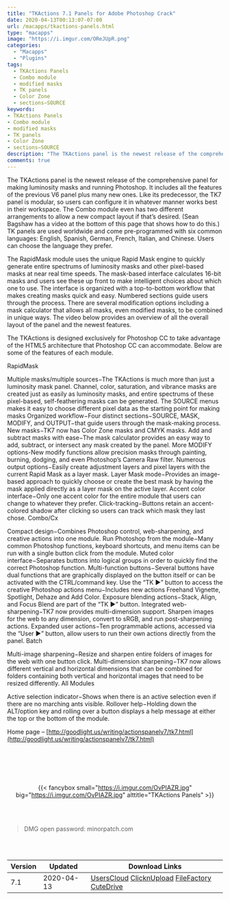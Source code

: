 ```yaml
---
title: "TKActions 7.1 Panels for Adobe Photoshop Crack"
date: 2020-04-13T00:13:07-07:00
url: /macapps/tkactions-panels.html
type: "macapps"
image: "https://i.imgur.com/OReJUpR.png"
categories:
  - "Macapps"
  - "Plugins"
tags:
  - TKActions Panels
  - Combo module
  - modified masks
  - TK panels
  - Color Zone
  - sections−SOURCE
keywords:
- TKActions Panels
- Combo module
- modified masks
- TK panels
- Color Zone
- sections−SOURCE
description: "The TKActions panel is the newest release of the comprehensive panel for making luminosity masks and running Photoshop"
comments: true
---
```


The TKActions panel is the newest release of the comprehensive panel for making luminosity masks and running Photoshop. It includes all the features of the previous V6 panel plus many new ones. Like its predecessor, the TK7 panel is modular, so users can configure it in whatever manner works best in their workspace. The Combo module even has two different arrangements to allow a new compact layout if that’s desired. (Sean Bagshaw has a video at the bottom of this page that shows how to do this.) TK panels are used worldwide and come pre-programmed with six common languages: English, Spanish, German, French, Italian, and Chinese. Users can choose the language they prefer.

The RapidMask module uses the unique Rapid Mask engine to quickly generate entire spectrums of luminosity masks and other pixel-based masks at near real time speeds. The mask-based interface calculates 16-bit masks and users see these up front to make intelligent choices about which one to use. The interface is organized with a top-to-bottom workflow that makes creating masks quick and easy. Numbered sections guide users through the process. There are several modification options including a mask calculator that allows all masks, even modified masks, to be combined in unique ways. The video below provides an overview of all the overall layout of the panel and the newest features.



The TKActions is designed exclusively for Photoshop CC to take advantage of the HTML5 architecture that Photoshop CC can accommodate. Below are some of the features of each module.

RapidMask

Multiple masks/multiple sources−The TKActions is much more than just a luminosity mask panel. Channel, color, saturation, and vibrance masks are created just as easily as luminosity masks, and entire spectrums of these pixel-based, self-feathering masks can be generated. The SOURCE menus makes it easy to choose different pixel data as the starting point for making masks
Organized workflow−Four distinct sections−SOURCE, MASK, MODIFY, and OUTPUT−that guide users through the mask-making process.
New masks−TK7 now has Color Zone masks and CMYK masks.
Add and subtract masks with ease−The mask calculator provides an easy way to add, subtract, or intersect any mask created by the panel.
More MODIFY options-New modify functions allow precision masks through painting, burning, dodging, and even Photoshop’s Camera Raw filter.
Numerous output options−Easily create adjustment layers and pixel layers with the current Rapid Mask as a layer mask.
Layer Mask mode−Provides an image-based approach to quickly choose or create the best mask by having the mask applied directly as a layer mask on the active layer.
Accent color interface−Only one accent color for the entire module that users can change to whatever they prefer.
Click-tracking−Buttons retain an accent-colored shadow after clicking so users can track which mask they last chose.
Combo/Cx

Compact design−Combines Photoshop control, web-sharpening, and creative actions into one module.
Run Photoshop from the module−Many common Photoshop functions, keyboard shortcuts, and menu items can be run with a single button click from the module.
Muted color interface−Separates buttons into logical groups in order to quickly find the correct Photoshop function.
Multi-function buttons−Several buttons have dual functions that are graphically displayed on the button itself or can be activated with the CTRL/command key.
Use the “TK ▶” button to access the creative Photoshop actions menu−Includes new actions Freehand Vignette, Spotlight, Dehaze and Add Color.
Exposure blending actions−Stack, Align, and Focus Blend are part of the “TK ▶” button.
Integrated web-sharpening−TK7 now provides multi-dimension support. Sharpen images for the web to any dimension, convert to sRGB, and run post-sharpening actions.
Expanded user actions−Ten programmable actions, accessed via the “User ▶” button, allow users to run their own actions directly from the panel.
Batch

Multi-image sharpening−Resize and sharpen entire folders of images for the web with one button click.
Multi-dimension sharpening−TK7 now allows different vertical and horizontal dimensions that can be combined for folders containing both vertical and horizontal images that need to be resized differently.
All Modules

Active selection indicator−Shows when there is an active selection even if there are no marching ants visible.
Rollover help−Holding down the ALT/option key and rolling over a button displays a help message at either the top or the bottom of the module.


Home page – [http://goodlight.us/writing/actionspanelv7/tk7.html](http://goodlight.us/writing/actionspanelv7/tk7.html)

<br/>
<br/>
<script async src="https://pagead2.googlesyndication.com/pagead/js/adsbygoogle.js"></script>
<ins class="adsbygoogle"
     style="display:block; text-align:center;"
     data-ad-layout="in-article"
     data-ad-format="fluid"
     data-ad-client="ca-pub-8746275014476192"
     data-ad-slot="5144997159"></ins>
<script>
     (adsbygoogle = window.adsbygoogle || []).push({});
</script>
<br/>
<br/>


<center>

{{< fancybox small="https://i.imgur.com/OvPIAZR.jpg" big="https://i.imgur.com/OvPIAZR.jpg" alttitle="TKActions Panels" >}}

</center>

<br/>
<br/>


> DMG open password: minorpatch.com

<br/>

<br/>
<div id="history_version" class="history_version">

| Version | Updated | Download Links |
| ---- | ---- | ---- |
| 7.1 | 2020-04-13 | [UsersCloud](https://ouo.io/KDLAFUN)   [ClicknUpload](https://ouo.io/EG4VEt)   [FileFactory](https://ouo.io/BWgqAx)   [CuteDrive](https://ouo.io/zp8Vcy) |

</div>
